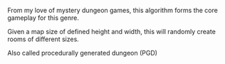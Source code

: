 From my love of mystery dungeon games, this algorithm forms the core gameplay for this genre.

Given a map size of defined height and width, this will randomly create rooms of different sizes.

Also called procedurally generated dungeon (PGD)